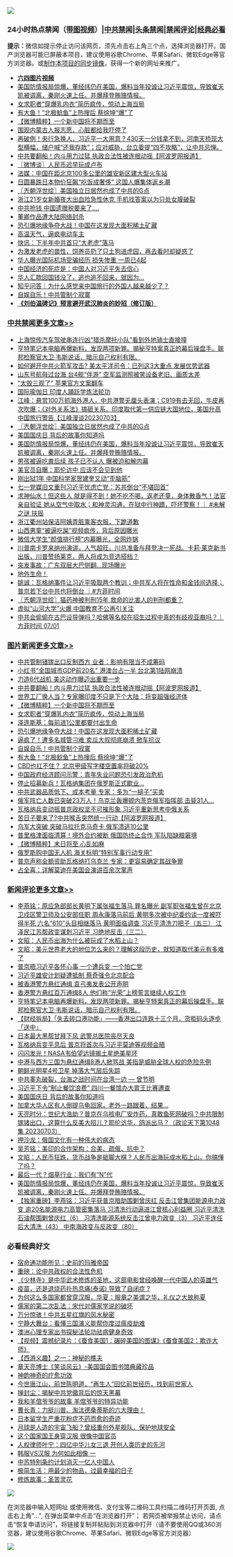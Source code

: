 ![](https://raw.githubusercontent.com/jsvpn/jsproxy/dev/64photo/fqnews-qr.jpg)

<div id="tt">
<h3>24小时热点禁闻（<a href="https://aaa.v2dns.tk/?QAjUl=BgRp5UNKRn&T5Vk=fPVH&Q59Ab=WxGE" target="_blank">带图视频</a>）|<a href="#%E4%B8%AD%E5%85%B1%E7%A6%81%E9%97%BB%E6%9B%B4%E5%A4%9A%E6%96%87%E7%AB%A0">中共禁闻</a>|<a href="#%E5%9B%BE%E7%89%87%E6%96%B0%E9%97%BB%E6%9B%B4%E5%A4%9A%E6%96%87%E7%AB%A0">头条禁闻</a>|<a href="#%E6%96%B0%E9%97%BB%E8%AF%84%E8%AE%BA%E6%9B%B4%E5%A4%9A%E6%96%87%E7%AB%A0">禁闻评论|<a href="#%E5%BF%85%E7%9C%8B%E7%BB%8F%E5%85%B8%E5%A5%BD%E6%96%87">经典必看</a></h3>
<div><b>提示：</b>微信如提示停止访问该网页，须先点击右上角三个点，选择浏览器打开。国产浏览器可能已屏蔽本项目，建议使用谷歌Chrome、苹果Safari、微软Edge等官方浏览器。或<a href="%E5%88%B6%E4%BD%9Cgit%E7%A6%81%E9%97%BB%E9%95%9C%E5%83%8F.md">制作本项目的同步镜像</a>，获得一个新的网址来推广。</div>
<ul>
<li><b><a href="http://d2.v2rss.gq/64.mp4" target="_blank">六四图片视频</a></b></li>
<li><a href="/comments/20230704/1903880.md">美国防情报局惊爆，董经纬仍在美国，爆料当年投诚让习近平震惊，导致崔天凯被调离，秦刚火速上任。并爆拜登贿赂情报。</a></li>
<li><a href="/topimagenews/20230704/1903946.md">女求职者“穿爆乳内衣”简历疯传，惊动上海当局</a></li>
<li><a href="/topimagenews/20230704/1903865.md">有大鱼！“北极鲶鱼”上热搜后 蔡徐坤“爆”了</a></li>
<li><a href="/topimagenews/20230704/1903969.md">【微博精粹】一个新中国将不期而至</a></li>
<li><a href="/cnnews/20230704/1903860.md">围观内蒙古人报志愿，心脏都给我吓停了</a></li>
<li><a href="/sohnews/20230704/1903890.md">再破例！央行急换人，习近平一大用意？430天一分钱拿不到，河南天桥现大型横幅，储户喊“还我存款”；应对威胁，台立委提“四不攻略”，让中共忌惮。</a></li>
<li><a href="/topimagenews/20230704/1904040.md">中共要翻船！内斗用力过猛 执政合法性被连根动摇【阿波罗网报道】</a></li>
<li><a href="/ssgc/20230704/1903954.md">〖微博谈〗人民币迟早玩成卢布</a></li>
<li><a href="/headline/20230704/1903872.md">法媒：中国在距北京100多公里的雄安新区建大型火车站</a></li>
<li><a href="/cnnews/20230704/1903835.md">日圆暴跌日本物价狂飙“吃饭成奢侈” 这国人爆集体返乡潮</a></li>
<li><a href="/cbnews/20230704/1903980.md">〖兲朝浮世绘〗美国独立日居然也成了中共的G点</a></li>
<li><a href="/cnnews/20230704/1904055.md">浙江21岁女新婚夜大出血险急性休克 手机找答案以为只处女膜破裂</a></li>
<li><a href="/cnnews/20230704/1903876.md">中共抢钱 中国遗赠税要来了….</a></li>
<li><a href="/baitai/20230704/1904052.md">董卿作品遭大陆网络封杀</a></li>
<li><a href="/topimagenews/20230704/1903895.md">恐引爆地缘争夺大战！中国在这发现大面积稀土矿藏</a></li>
<li><a href="/cnnews/20230704/1903998.md">高温天气，逼疯电动车主</a></li>
<li><a href="/cnnews/20230704/1903950.md">快讯：下半年中共首只“大老虎”落马</a></li>
<li><a href="/funmedia/20230704/1903927.md">为激发老虎的兽性，饲养员扔了只土狗进虎园，再去看时却疑惑了</a></li>
<li><a href="/cnnews/20230704/1903859.md">华人曝光国际机场受骗经历 损失惨重 一周已4起</a></li>
<li><a href="/ssgc/20230704/1904098.md">中国经济的死症是：中国人对习近平失去信心</a></li>
<li><a href="/lifebaike/20230704/1904012.md">华人汇款回国钱没了，追也追不回来，就因为…</a></li>
<li><a href="/baitai/20230704/1904085.md">知乎问答｜为什么感觉来中国旅行的外国人越来越少了？</a></li>
<li><a href="/topimagenews/20230704/1903886.md">自娱自乐！中共管制个寂寞</a></li>
<li><b><a href="/comments/20200207/1272816.md" target="_blank">《刘伯温碑记》预言避开武汉肺炎的妙招（修订版）</a></b></li>
</ul>
</div>

<div class="catlist">
<h3><a href="/cbnews/" target="_blank">中共禁闻</a><span><a href="/cbnews/" target="_blank" rel="nofollow">更多文章>></a></span></h3>
<ul>
<li><a href="/cbnews/20230704/1904176.md" target="_blank">上海惊传汽车驾驶串连行凶“猎杀摩托小队”看到外地骑士直接撞</a></li>
<li><a href="/comments/20230704/1904125.md" target="_blank">亨特笔记本电脑再爆新料，发现两项新罪。揭秘亨特案真正的幕后操盘手。联邦检察官大卫·韦斯说话，暗示自己权利有限。</a></li>
<li><a href="/cbnews/20230704/1904042.md" target="_blank">如何避开中共火箭军攻击? 美太平洋司令：已列这3大重点 发展优势武器</a></li>
<li><a href="/cbnews/20230704/1904022.md" target="_blank">山东号航母过台海 台4舰“伴游” 空军监测照被笑设备老旧、画质太差</a></li>
<li><a href="/cbnews/20230704/1904006.md" target="_blank">“太毁三观了” 苹果官方文案翻车</a></li>
<li><a href="/cbnews/20230704/1903710.md" target="_blank">国际瑜伽日 印度人踊跃学炼法轮功</a></li>
<li><a href="/cbnews/20230704/1903981.md" target="_blank">江峰：悬赏100万抓海外港人，中共港警无厘头表演；C919有去无回，牛皮再次吹爆；《对外关系法》搞砸关系，印度取代第一供应链大国地位，美国升高中国旅行警告【江峰漫谈20230703】</a></li>
<li><a href="/cbnews/20230704/1903980.md" target="_blank">〖兲朝浮世绘〗美国独立日居然也成了中共的G点</a></li>
<li><a href="/comments/20230704/1903958.md" target="_blank">美国国庆日 背后的故事你知道吗</a></li>
<li><a href="/comments/20230704/1903880.md" target="_blank">美国防情报局惊爆，董经纬仍在美国，爆料当年投诚让习近平震惊，导致崔天凯被调离，秦刚火速上任。并爆拜登贿赂情报。</a></li>
<li><a href="/cbnews/20230704/1903866.md" target="_blank">男孩被逼吃粪后续 孩子已不认人 曝被迫和解内幕</a></li>
<li><a href="/cbnews/20230704/1903852.md" target="_blank">美官员自曝：耶伦访中 应该不会见到他</a></li>
<li><a href="/cbnews/20230704/1903851.md" target="_blank">刚出狱1年 中国科学家贺建奎又动“歪脑筋”</a></li>
<li><a href="/cbnews/20230704/1903819.md" target="_blank">七一党媒旧文重刊习近平忧虑亡党：苏共倒台“不堪回首”</a></li>
<li><a href="/comments/20230703/1903712.md" target="_blank">求神仙水！但这些人 就是得不到！她不吃不喝，返老还童，身体散香气！法官亲自验证 她从空气中取水；和神灵沟通，在狱中行神蹟，吓坏警察！｜ #未解之谜 扶摇</a></li>
<li><a href="/cbnews/20230703/1903692.md" target="_blank">浙江衢州站保洁阿姨弄脏乘客衣服，下跪道歉</a></li>
<li><a href="/cbnews/20230703/1903652.md" target="_blank">山西男童“被逼吃屎”视频疯传，背后原因曝光</a></li>
<li><a href="/cbnews/20230703/1903605.md" target="_blank">微信大学生“颜值排行榜”内幕曝光，全网炸锅</a></li>
<li><a href="/comments/20230703/1903603.md" target="_blank">川普南卡罗来纳州演讲，人气超旺。川总准备与拜登决一死战。卡莉·莱克新书出版，川普赞扬莱克，两人将成为竞选搭档？</a></li>
<li><a href="/cbnews/20230703/1903541.md" target="_blank">突发事故：广东双层大巴侧翻…现场曝光</a></li>
<li><a href="/comments/20230703/1903492.md" target="_blank">地外生命！</a></li>
<li><a href="/comments/20230703/1903481.md" target="_blank">姚诚：瓦格纳事件让习近平吸取两个教训；中共军人将在性命和金钱间选择；普京若下台中共也将倒台 ｜#方菲时间</a></li>
<li><a href="/cbnews/20230703/1903470.md" target="_blank">〖兲朝浮世绘〗猫药神被判刑15年 救命的比害人的判刑都重？</a></li>
<li><a href="/cbnews/20230703/1903424.md" target="_blank">虚拟“山河大学”火爆 中国教育不公再引关注</a></li>
<li><a href="/comments/20230702/1903407.md" target="_blank">中共会偷偷在古巴设导弹吗？哈佛等名校在招生过程中真的有歧视亚裔吗？｜方菲时间 07/01</a></li>

</ul>
</div>
<div class="catlist">
<h3><a href="/topimagenews/" target="_blank">图片新闻</a><span><a href="/topimagenews/" target="_blank" rel="nofollow">更多文章>></a></span></h3>
<ul>
<li><a href="/topimagenews/20230704/1904133.md" target="_blank">中共管制锗镓出口反制西方 业者：影响有限当不成筹码</a></li>
<li><a href="/topimagenews/20230704/1904103.md" target="_blank">小红书“全国城市GDP前20名” 港澳台占一半 台北第1陆网崩溃</a></li>
<li><a href="/topimagenews/20230704/1904065.md" target="_blank">力造6代战机 美这动作曝迈出重要一步</a></li>
<li><a href="/topimagenews/20230704/1904040.md" target="_blank">中共要翻船！内斗用力过猛 执政合法性被连根动摇【阿波罗网报道】</a></li>
<li><a href="/topimagenews/20230704/1903983.md" target="_blank">世界工厂换人当？专家曝印度不只是下个大陆：将变超强经济体</a></li>
<li><a href="/topimagenews/20230704/1903969.md" target="_blank">【微博精粹】一个新中国将不期而至</a></li>
<li><a href="/topimagenews/20230704/1903946.md" target="_blank">女求职者“穿爆乳内衣”简历疯传，惊动上海当局</a></li>
<li><a href="/topimagenews/20230704/1903909.md" target="_blank">泽连斯基：每前进1公里都要付出生命</a></li>
<li><a href="/topimagenews/20230704/1903895.md" target="_blank">恐引爆地缘争夺大战！中国在这发现大面积稀土矿藏</a></li>
<li><a href="/topimagenews/20230704/1903887.md" target="_blank">逼疯了！遭多名城管刁难 卖瓜大叔彻底崩溃 掀车抗议</a></li>
<li><a href="/topimagenews/20230704/1903886.md" target="_blank">自娱自乐！中共管制个寂寞</a></li>
<li><a href="/topimagenews/20230704/1903865.md" target="_blank">有大鱼！“北极鲶鱼”上热搜后 蔡徐坤“爆”了</a></li>
<li><a href="/topimagenews/20230704/1903850.md" target="_blank">CBD也扛不住？ 北京甲级写字楼空置率将破20%</a></li>
<li><a href="/topimagenews/20230704/1903814.md" target="_blank">中国政府经济顾问示警：青年失业问题恐引发政治危机</a></li>
<li><a href="/topimagenews/20230703/1903691.md" target="_blank">停止招募新兵！瓦格纳集团在俄罗斯正式歇业…</a></li>
<li><a href="/topimagenews/20230703/1903677.md" target="_blank">中共武器品质低下、成本考量 专家：多为“一槌子”买卖</a></li>
<li><a href="/topimagenews/20230703/1903651.md" target="_blank">俄军阵亡人数已突破23万人！乌克兰轰爆顿内茨克俄军指挥部 击毙31人…</a></li>
<li><a href="/topimagenews/20230703/1903635.md" target="_blank">瓦格纳兵变动摇普京政权坚不可摧形象 习近平重新思考中俄关系</a></li>
<li><a href="/topimagenews/20230703/1903610.md" target="_blank">苦日子要来了?中共喉舌突然统一行动【阿波罗网报道】</a></li>
<li><a href="/topimagenews/20230703/1903597.md" target="_blank">乌军大突破 突破马拉托克马奇卡 俄军溃逃10公里</a></li>
<li><a href="/topimagenews/20230703/1903595.md" target="_blank">普里格津面临清算！境外合约被断 俄国防终止合作 军队陷缺粮窘境</a></li>
<li><a href="/topimagenews/20230703/1903575.md" target="_blank">【微博精粹】末日将至 心乱如麻</a></li>
<li><a href="/topimagenews/20230703/1903574.md" target="_blank">俄罗斯购中国无人机 海关标明“特别军事行动专用”</a></li>
<li><a href="/topimagenews/20230703/1903567.md" target="_blank">普京声称全额资助瓦格纳打乌克兰 专家：更容易确定其战争罪</a></li>
<li><a href="/topimagenews/20230703/1903562.md" target="_blank">占全喜：详解莫迪在美国会演讲百余次掌声</a></li>

</ul>
</div>
<div class="catlist">
<h3><a href="/comments/" target="_blank">新闻评论</a><span><a href="/comments/" target="_blank" rel="nofollow">更多文章>></a></span></h3>
<ul>
<li><a href="/comments/20230704/1904163.md" target="_blank">李燕铭：原应急部部长黄明下属张福生落马 罪名曝光 副军职张福生曾在北京卫戍区警卫师及公安部任职 周永康落马前后 黄明多次被中纪委约谈一度被吓得半死 六名“610”头目相继落马 黄明面临调查 习近平清洗刀把子（五三） 江泽民江苏帮政变谋刺习近平 习绝地反击（三二）</a></li>
<li><a href="/comments/20230704/1904132.md" target="_blank">文昭：人民币出海为什么被玩成了水稻上山？</a></li>
<li><a href="/comments/20230704/1904131.md" target="_blank">文昭：美元世界老大的地位怎么来的？理解这段历史，就知道取代美元有多难了</a></li>
<li><a href="/comments/20230704/1904130.md" target="_blank">普京晤习近平各怀心事 一个遭兵变 一个怕亡党</a></li>
<li><a href="/comments/20230704/1904129.md" target="_blank">习近平雄安计划疑遭抵制 蔡奇强令北京配合</a></li>
<li><a href="/comments/20230704/1904128.md" target="_blank">被香港警方悬红通缉 袁弓夷发表公开声明</a></li>
<li><a href="/comments/20230704/1904127.md" target="_blank">香港警方悬红百万通缉8人 他们称“光荣”上榜誓言继续人权工作</a></li>
<li><a href="/comments/20230704/1904125.md" target="_blank">亨特笔记本电脑再爆新料，发现两项新罪。揭秘亨特案真正的幕后操盘手。联邦检察官大卫·韦斯说话，暗示自己权利有限。</a></li>
<li><a href="/comments/20230704/1904119.md" target="_blank">【财经拆局】「失去转口港功能」——香港出口连跌十三个月，货柜码头逐步「送中」</a></li>
<li><a href="/comments/20230704/1904102.md" target="_blank">日本最大黑帮甘拜下风 武警总医院丧尽天良</a></li>
<li><a href="/comments/20230704/1904089.md" target="_blank">瓦格纳兵变平息后 普京将首次与习近平莫迪等视频会晤</a></li>
<li><a href="/comments/20230704/1904088.md" target="_blank">闪闪发光！NASA韦伯望远镜揭土星绝美星环</a></li>
<li><a href="/comments/20230704/1904087.md" target="_blank">中港与西方三国为悬红通缉8港人掀骂战 美指是威胁全球人权的危险先例</a></li>
<li><a href="/comments/20230704/1904076.md" target="_blank">朝鲜光明星4号卫星 掉落大气层后失踪</a></li>
<li><a href="/comments/20230704/1904057.md" target="_blank">中共睾丸破裂，台海之战时间在台湾一边 — 曾节明</a></li>
<li><a href="/comments/20230704/1904030.md" target="_blank">习近平下令“制止餐饮浪费” 四川一餐馆办大胃王比赛遭查</a></li>
<li><a href="/comments/20230704/1903958.md" target="_blank">美国国庆日 背后的故事你知道吗</a></li>
<li><a href="/comments/20230704/1903949.md" target="_blank">加拿大华人区有人倒提乌龟回家，老外一路跟着，结果…</a></li>
<li><a href="/comments/20230704/1903945.md" target="_blank">天亮时分：世纪大浩劫？普京在乌核电厂安炸药，真敢鱼死网破吗？中共限制镓锗出口，这算什么反美大招儿？耶伦访华，鸽派出马？（政论天下第1048集 20230703）</a></li>
<li><a href="/comments/20230704/1903935.md" target="_blank">押沙龙：俄国文化有一种伟大的病态</a></li>
<li><a href="/comments/20230704/1903934.md" target="_blank">吴芳铭：美印的合作架构：合美、疏俄、抗中？</a></li>
<li><a href="/comments/20230704/1903884.md" target="_blank">文昭：人民币狂跌，货币战争是砸脚大棋？人民币出海玩成水稻上山，你搞懂了吗？</a></li>
<li><a href="/comments/20230704/1903883.md" target="_blank">最后一代？烟草行业：我们有“N”代</a></li>
<li><a href="/comments/20230704/1903880.md" target="_blank">美国防情报局惊爆，董经纬仍在美国，爆料当年投诚让习近平震惊，导致崔天凯被调离，秦刚火速上任。并爆拜登贿赂情报。</a></li>
<li><a href="/comments/20230704/1903874.md" target="_blank">【独家重磅】李燕铭：习近平获普京暗助围剿曾庆红 反击江曾集团能源电力政变 逾20名能源电力高管密集落马 习清洗行动逼进江曾核心利益圈 习近平清洗石油帮围剿曾庆红（6） 习清洗能源系统反击江曾电力政变（3） 习近平连任后大清洗（43） 中南海政变与反政变（80）</a></li>

</ul>
</div>

<div class="catlist">
<h3>必看经典好文</h3>
<ul>
<li><a href="/cbnews/20180711/970353.md" target="_blank">宿命通功能所见：史前的玛雅帝国</a></li>
<li><a href="/comments/20200705/783271.md" target="_blank">重磅：论中共政权的合法性危机</a></li>
<li><a href="/comments/20201013/1412612.md" target="_blank">《少林寺》是中华武术修炼的圣地，这部电影曾经唤醒一代中国人的英雄气</a></li>
<li><a href="/comments/20230424/1875912.md" target="_blank">疫苗，还是退烧药扑热息痛(泰诺) 导致了自闭症 ?</a></li>
<li><a href="/comments/20220726/1762946.md" target="_blank">为何这么多国家都曾穿汉服，华夏：服章之美谓之华，礼仪之大故称夏</a></li>
<li><a href="/tculture/20181126/1037279.md" target="_blank">儒家的第二次乱法：宋代对儒家学说的破坏</a></li>
<li><a href="/ccpdope/20210708/1583079.md" target="_blank">万分惊骇！中共五星红旗的风水秘密</a></li>
<li><a href="/comments/20200527/1273654.md" target="_blank">宁静大舞台：看懂三国演义能帮你度过瘟疫劫难</a></li>
<li><a href="/comments/20230226/1853388.md" target="_blank">澳洲心理专家出书探秘法轮功祛病健身奇效</a></li>
<li><a href="/comments/20210123/1473011.md" target="_blank">【视频】震撼纪录片：《蚕食美国1：碾碎美国的图谋》《蚕食美国2：欺诈大师》</a></li>
<li><a href="/comments/20210210/1484775.md" target="_blank">【西游义趣】之一：神秘的樵夫</a></li>
<li><a href="/comments/20220925/1789151.md" target="_blank">章天亮博士《笑谈风云》-美国国会图书馆典藏珍品</a></li>
<li><a href="/comments/20220105/1675252.md" target="_blank">神韵神奇的疗愈功效</a></li>
<li><a href="/funmedia/20210321/1509617.md" target="_blank">今世唐江山，前世陈明道，“再生人”回忆前世经历，找到前世家人</a></li>
<li><a href="/topimagenews/20170218/694213.md" target="_blank">掸封尘：揭秘中共党徽背后的惊天黑幕</a></li>
<li><a href="/tculture/20200917/1398046.md" target="_blank">我和羊倌爷爷的故事 羊倌爷爷的特异功能</a></li>
<li><a href="/comments/20230601/1891432.md" target="_blank">曹长青：力挺川普、淘汰德桑蒂斯的六大理由！</a></li>
<li><a href="/comments/20210324/1511732.md" target="_blank">日本留学生严重花粉症不药而愈的奇迹</a></li>
<li><a href="/comments/20200712/1359456.md" target="_blank">月球是人造的宇宙飞船？曾经重创外星舰队，保护地球安全</a></li>
<li><a href="/comments/20220611/1744476.md" target="_blank">这个国家国王身穿汉服 很像中国官员</a></li>
<li><a href="/bannedvideo/20220806/1768296.md" target="_blank">人权律师叶宁：四亿中华儿女三退 开创人类历史的先河</a></li>
<li><a href="/bannedvideo/20220228/1697982.md" target="_blank">韩服VS汉服 为何如此相像 一</a></li>
<li><a href="/comments/20220920/1786910.md" target="_blank">中苏特别条约计划消灭一亿人中国人</a></li>
<li><a href="/comments/20221023/1801109.md" target="_blank">极简生活：用最少的物品，过最幸福的日子</a></li>
<li><a href="/comments/20220522/1736049.md" target="_blank">修炼故事：圣苦灵花</a></li>

</ul>
</div>

![](https://raw.githubusercontent.com/jsvpn/jsproxy/dev/64photo/fqnews-qr.jpg)

在浏览器中输入短网址 或使用微信、支付宝等二维码工具扫描二维码打开页面, 点击右上角"...", 在弹出菜单中点击“在浏览器打开”； 若网页被举报禁止访问，请点击“恢复申请访问”，将链接复制并粘贴到浏览器中打开（请不要使用QQ或360浏览器，建议使用谷歌Chrome、苹果Safari、微软Edge等官方浏览器）

![](https://raw.githubusercontent.com/jsvpn/jsproxy/dev/64photo/wx.jpg)